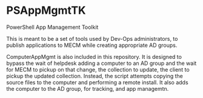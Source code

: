 # PSAppMgmtTK
PowerShell App Management Toolkit

This is meant to be a set of tools used by Dev-Ops administrators, to publish applications to MECM while creating appropriate AD groups.

ComputerAppMgmt is also included in this repository. It is designed to bypass the wait of helpdesk adding a computer to an AD group and the wait for MECM to pickup on that change, the collection to update, the client to pickup the updated collection.
Instead, the script attempts copying the source files to the computer and performing a remote install. It also adds the computer to the AD group, for tracking, and app managemtn.

